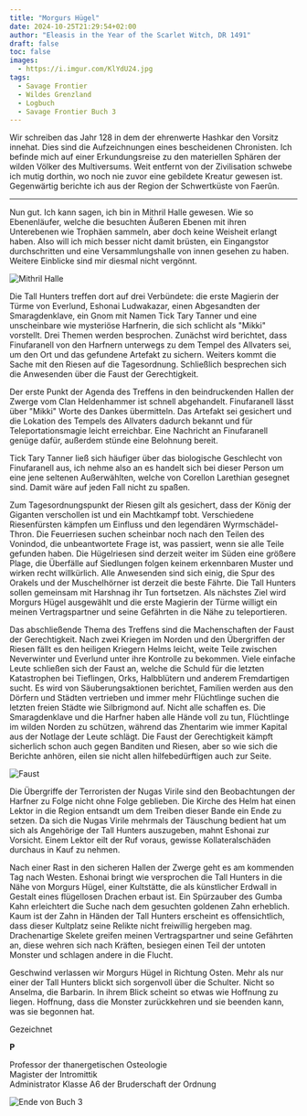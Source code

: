 ```yaml
---
title: "Morgurs Hügel"
date: 2024-10-25T21:29:54+02:00
author: "Eleasis in the Year of the Scarlet Witch, DR 1491"
draft: false
toc: false
images:
  - https://i.imgur.com/KlYdU24.jpg
tags: 
  - Savage Frontier
  - Wildes Grenzland
  - Logbuch
  - Savage Frontier Buch 3
---
```


Wir schreiben das Jahr 128 in dem der ehrenwerte Hashkar den Vorsitz innehat. Dies sind die Aufzeichnungen eines bescheidenen Chronisten. Ich befinde mich auf einer Erkundungsreise zu den materiellen Sphären der wilden Völker des Multiversums. Weit entfernt von der Zivilisation schwebe ich mutig dorthin, wo noch nie zuvor eine gebildete Kreatur gewesen ist. Gegenwärtig berichte ich aus der Region der Schwertküste von Faerûn.
 
---

Nun gut. Ich kann sagen, ich bin in Mithril Halle gewesen. Wie so Ebenenläufer, welche die besuchten Äußeren Ebenen mit ihren Unterebenen wie Trophäen sammeln, aber doch keine Weisheit erlangt haben. Also will ich mich besser nicht damit brüsten, ein Eingangstor durchschritten und eine Versammlungshalle von innen gesehen zu haben. Weitere Einblicke sind mir diesmal nicht vergönnt.

![Mithril Halle](https://i.imgur.com/rikh0Xa.jpg)
 
Die Tall Hunters treffen dort auf drei Verbündete: die erste Magierin der Türme von Everlund, Eshonai Ludwakazar, einen Abgesandten der Smaragdenklave, ein Gnom mit Namen Tick Tary Tanner und eine unscheinbare wie mysteriöse Harfnerin, die sich schlicht als "Mikki" vorstellt. Drei Themen werden besprochen. Zunächst wird berichtet, dass Finufaranell von den Harfnern unterwegs zu dem Tempel des Allvaters sei, um den Ort und das gefundene Artefakt zu sichern. Weiters kommt die Sache mit den Riesen auf die Tagesordnung. Schließlich besprechen sich die Anwesenden über die Faust der Gerechtigkeit.
 
Der erste Punkt der Agenda des Treffens in den beindruckenden Hallen der Zwerge vom Clan Heldenhammer ist schnell abgehandelt. Finufaranell lässt über "Mikki" Worte des Dankes übermitteln. Das Artefakt sei gesichert und die Lokation des Tempels des Allvaters dadurch bekannt und für Teleportationsmagie leicht erreichbar. Eine Nachricht an Finufaranell genüge dafür, außerdem stünde eine Belohnung bereit.
 
Tick Tary Tanner ließ sich häufiger über das biologische Geschlecht von Finufaranell aus, ich nehme also an es handelt sich bei dieser Person um eine jene seltenen Außerwählten, welche von Corellon Larethian   gesegnet sind. Damit wäre auf jeden Fall nicht zu spaßen.
 
Zum Tagesordnungspunkt der Riesen gilt als gesichert, dass der König der Giganten verschollen ist und ein Machtkampf tobt. Verschiedene Riesenfürsten kämpfen um Einfluss und den legendären Wyrmschädel-Thron. Die Feuerriesen suchen scheinbar noch nach den Teilen des Vonindod, die unbeantwortete Frage ist, was passiert, wenn sie alle Teile gefunden haben. Die Hügelriesen sind derzeit weiter im Süden eine größere Plage, die Überfälle auf Siedlungen folgen keinem erkennbaren Muster und wirken recht willkürlich. Alle Anwesenden sind sich einig, die Spur des Orakels und der Muschelhörner ist derzeit die beste Fährte. Die Tall Hunters sollen gemeinsam mit Harshnag ihr Tun fortsetzen. Als nächstes Ziel wird Morgurs Hügel ausgewählt und die erste Magierin der Türme willigt ein meinen Vertragspartner und seine Gefährten in die Nähe zu teleportieren.
 
Das abschließende Thema des Treffens sind die Machenschaften der Faust der Gerechtigkeit. Nach zwei Kriegen im Norden und den Übergriffen der Riesen fällt es den heiligen Kriegern Helms leicht, weite Teile zwischen Neverwinter und Everlund unter ihre Kontrolle zu bekommen. Viele einfache Leute schließen sich der Faust an, welche die Schuld für die letzten Katastrophen bei Tieflingen, Orks, Halbblütern und anderem Fremdartigen sucht. Es wird von Säuberungsaktionen berichtet, Familien werden aus den Dörfern und Städten vertrieben und immer mehr Flüchtlinge suchen die letzten freien Städte wie Silbrigmond auf. Nicht alle schaffen es. Die Smaragdenklave und die Harfner haben alle Hände voll zu tun, Flüchtlinge im wilden Norden zu schützen, während das Zhentarim wie immer Kapital aus der Notlage der Leute schlägt. Die Faust der Gerechtigkeit kämpft sicherlich schon auch gegen Banditen und Riesen, aber so wie sich die Berichte anhören, eilen sie nicht allen hilfebedürftigen auch zur Seite.

![Faust](https://i.imgur.com/FyDs3rZ.jpg)

Die Übergriffe der Terroristen der Nugas Virile sind den Beobachtungen der Harfner zu Folge nicht ohne Folge geblieben. Die Kirche des Helm hat einen Lektor in die Region entsandt um dem Treiben dieser Bande ein Ende zu setzen. Da sich die Nugas Virile mehrmals der Täuschung bedient hat um sich als Angehörige der Tall Hunters auszugeben, mahnt Eshonai zur Vorsicht. Einem Lektor eilt der Ruf voraus, gewisse Kollateralschäden durchaus in Kauf zu nehmen.
 
Nach einer Rast in den sicheren Hallen der Zwerge geht es am kommenden Tag nach Westen. Eshonai bringt wie versprochen die Tall Hunters in die Nähe von Morgurs Hügel, einer Kultstätte, die als künstlicher Erdwall in Gestalt eines flügellosen Drachen erbaut ist. Ein Spürzauber des Gumba Kahn erleichtert die Suche nach dem gesuchten goldenen Zahn erheblich. Kaum ist der Zahn in Händen der Tall Hunters erscheint es offensichtlich, dass dieser Kultplatz seine Relikte nicht freiwillig hergeben mag. Drachenartige Skelete greifen meinen Vertragspartner und seine Gefährten an, diese wehren sich nach Kräften, besiegen einen Teil der untoten Monster und schlagen andere in die Flucht.
 
Geschwind verlassen wir Morgurs Hügel in Richtung Osten. Mehr als nur einer der Tall Hunters blickt sich sorgenvoll über die Schulter. Nicht so Anselma, die Barbarin. In ihrem Blick scheint so etwas wie Hoffnung zu liegen. Hoffnung, dass die Monster zurückkehren und sie beenden kann, was sie begonnen hat.

Gezeichnet  

**P**  

Professor der thanergetischen Osteologie  
Magister der Intromittik  
Administrator Klasse A6 der Bruderschaft der Ordnung

![Ende von Buch 3](https://i.imgur.com/m6Ha4jI.png)
